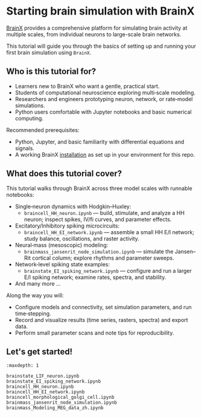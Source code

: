# Starting brain simulation with BrainX 

[BrainX](https://github.com/chaobrain) provides a comprehensive platform for 
simulating brain activity at multiple scales, from individual neurons to 
large-scale brain networks. 

This tutorial will guide you through the basics of setting up and running 
your first brain simulation using ``BrainX``.


## Who is this tutorial for?

- Learners new to BrainX who want a gentle, practical start.
- Students of computational neuroscience exploring multi‑scale modeling.
- Researchers and engineers prototyping neuron, network, or rate‑model simulations.
- Python users comfortable with Jupyter notebooks and basic numerical computing.

Recommended prerequisites:

- Python, Jupyter, and basic familiarity with differential equations and signals.
- A working BrainX [installation](./install.md) as set up in your environment for this repo.

## What does this tutorial cover?

This tutorial walks through BrainX across three model scales with runnable notebooks:

- Single‑neuron dynamics with Hodgkin–Huxley:
  - `braincell_HH_neuron.ipynb` — build, stimulate, and analyze a HH neuron; inspect spikes, IV/fi curves, and parameter effects.
- Excitatory/Inhibitory spiking microcircuits:
  - `braincell_HH_EI_network.ipynb` — assemble a small HH E/I network; study balance, oscillations, and raster activity.
- Neural‑mass (mesoscopic) modeling:
  - `brainmass_jansenrit_node_simulation.ipynb` — simulate the Jansen–Rit cortical column; explore rhythms and parameter sweeps.
- Network‑level spiking state examples:
  - `brainstate_EI_spiking_network.ipynb` — configure and run a larger E/I spiking network; examine rates, spectra, and stability.
- And many more ...


Along the way you will:

- Configure models and connectivity, set simulation parameters, and run time‑stepping.
- Record and visualize results (time series, rasters, spectra) and export data.
- Perform small parameter scans and note tips for reproducibility.

## Let's get started!

```{toctree}
:maxdepth: 1

brainstate_LIF_neuron.ipynb
brainstate_EI_spiking_network.ipynb
braincell_HH_neuron.ipynb
braincell_HH_EI_network.ipynb
braincell_morphological_golgi_cell.ipynb
brainmass_jansenrit_node_simulation.ipynb
brainmass_Modeling_MEG_data_zh.ipynb
```

